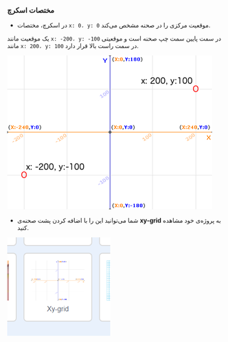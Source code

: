 ### مختصات اسکرچ

+ در اسکرچ، مختصات `x: 0، y: 0` موقعیت مرکزی را در صحنه مشخص می‌کند.

یک موقعیت مانند `x: -200، y: -100` در سمت پایین سمت چپ صحنه است و موقعیتی مانند `x: 200، y: 100` در سمت راست بالا قرار دارد.

![مختصات صحنه](images/coordinates-stage.png)

+ شما می‌توانید این را با اضافه کردن پشت صحنه‌ی **xy-grid** به پروژه‌ی خود مشاهده کنید.

![مختصات صحنه](images/coordinates-backdrop.png)